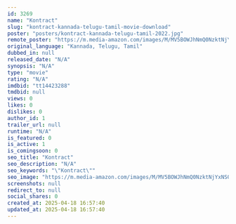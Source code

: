 ```yaml
---
id: 3269
name: "Kontract"
slug: "kontract-kannada-telugu-tamil-movie-download"
poster: "posters/kontract-kannada-telugu-tamil-2022.jpg"
remote_poster: "https://m.media-amazon.com/images/M/MV5BOWJhNmQ0NzktNjYxNS00ZjlkLTk3YjMtNjc3NTgyMDdlMmZkXkEyXkFqcGdeQXVyMTA4NDIzMTY1._V1_SX300.jpg"
original_language: "Kannada, Telugu, Tamil"
dubbed_in: null
released_date: "N/A"
synopsis: "N/A"
type: "movie"
rating: "N/A"
imdbid: "tt14423288"
tmdbid: null
views: 0
likes: 0
dislikes: 0
author_id: 1
trailer_url: null
runtime: "N/A"
is_featured: 0
is_active: 1
is_comingsoon: 0
seo_title: "Kontract"
seo_description: "N/A"
seo_keywords: "\"Kontract\""
seo_image: "https://m.media-amazon.com/images/M/MV5BOWJhNmQ0NzktNjYxNS00ZjlkLTk3YjMtNjc3NTgyMDdlMmZkXkEyXkFqcGdeQXVyMTA4NDIzMTY1._V1_SX300.jpg"
screenshots: null
redirect_to: null
social_shares: 0
created_at: 2025-04-18 16:57:40
updated_at: 2025-04-18 16:57:40
---
```


